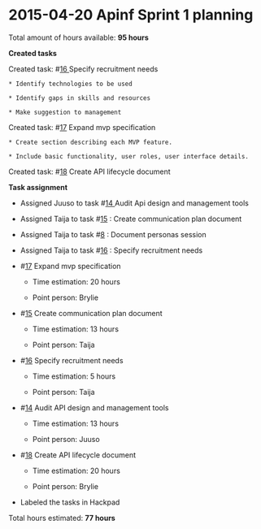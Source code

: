 # 2015-04-20 Apinf Sprint 1 planning

Total amount of hours available: **95 hours**

**Created tasks**

Created task: #[16 ](https://github.com/apinf/platform/issues/16) Specify recruitment needs

    * Identify technologies to be used

    * Identify gaps in skills and resources

    * Make suggestion to management

Created task: #[17](https://github.com/apinf/platform/issues/17)  Expand mvp specification

    * Create section describing each MVP feature.

    * Include basic functionality, user roles, user interface details.

Created task: #[18](https://github.com/apinf/platform/issues/18)  Create API lifecycle document

**Task assignment**

- Assigned Juuso to task #[14 ](https://github.com/apinf/platform/issues/14) Audit Api design and management tools

- Assigned Taija to task #[15](https://github.com/apinf/platform/issues/15) : Create communication plan document

- Assigned Taija to task #[8](https://github.com/apinf/platform/issues/8) : Document personas session

- Assigned Taija to task #[16](https://github.com/apinf/platform/issues/16) : Specify recruitment needs

- #[17](https://github.com/apinf/platform/issues/17)  Expand mvp specification

    * Time estimation: 20 hours

    * Point person: Brylie

- #[15](https://github.com/apinf/platform/issues/15)  Create communication plan document

    * Time estimation: 13 hours

    * Point person: Taija

- #[16](https://github.com/apinf/platform/issues/16)  Specify recruitment needs

    * Time estimation: 5 hours

    * Point person: Taija

- #[14](https://github.com/apinf/platform/issues/14)  Audit API design and management tools

    * Time estimation: 13 hours

    * Point person: Juuso

- #[18](https://github.com/apinf/platform/issues/18)  Create API lifecycle document

    * Time estimation: 20 hours

    * Point person: Brylie

- Labeled the tasks in Hackpad

Total hours estimated: **77 hours**
